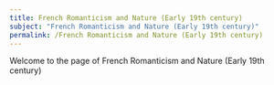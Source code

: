 ```yaml
---
title: French Romanticism and Nature (Early 19th century)
subject: "French Romanticism and Nature (Early 19th century)"
permalink: /French Romanticism and Nature (Early 19th century)
---
```


Welcome to the page of French Romanticism and Nature (Early 19th century)
